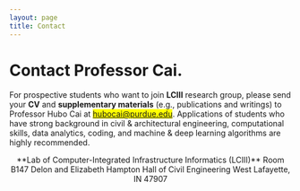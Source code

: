 ```yaml
---
layout: page
title: Contact
---
```


# Contact Professor Cai.
For prospective students who want to join **LCIII** research group, please send your **CV** and **supplementary materials** (e.g., publications and writings) to Professor Hubo Cai at <mark>hubocai@purdue.edu</mark>. 
Applications of students who have strong background in civil & architectural engineering, computational skills, data analytics, coding, and machine & deep learning algorithms are highly recommended.<br>

<p class="message" align="center">
**Lab of Computer-Integrated Infrastructure Informatics (LCIII)**
Room B147
Delon and Elizabeth Hampton Hall of Civil Engineering
West Lafayette, IN 47907
</p>
